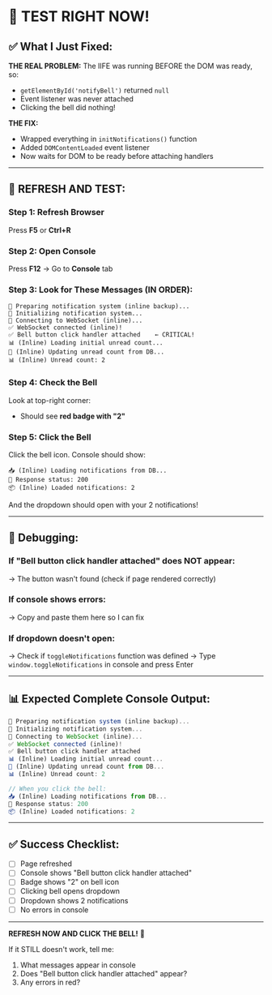 # 🎯 TEST RIGHT NOW!

## ✅ What I Just Fixed:

**THE REAL PROBLEM:** The IIFE was running BEFORE the DOM was ready, so:
- `getElementById('notifyBell')` returned `null`
- Event listener was never attached
- Clicking the bell did nothing!

**THE FIX:**
- Wrapped everything in `initNotifications()` function
- Added `DOMContentLoaded` event listener
- Now waits for DOM to be ready before attaching handlers

---

## 🚀 REFRESH AND TEST:

### Step 1: Refresh Browser
Press **F5** or **Ctrl+R**

### Step 2: Open Console
Press **F12** → Go to **Console** tab

### Step 3: Look for These Messages (IN ORDER):
```
🔧 Preparing notification system (inline backup)...
🚀 Initializing notification system...
🔌 Connecting to WebSocket (inline)...
✅ WebSocket connected (inline)!
✅ Bell button click handler attached    ← CRITICAL!
📊 (Inline) Loading initial unread count...
🔢 (Inline) Updating unread count from DB...
📊 (Inline) Unread count: 2
```

### Step 4: Check the Bell
Look at top-right corner:
- Should see **red badge with "2"**

### Step 5: Click the Bell
Click the bell icon. Console should show:
```
📥 (Inline) Loading notifications from DB...
📡 Response status: 200
📦 (Inline) Loaded notifications: 2
```

And the dropdown should open with your 2 notifications!

---

## 🐛 Debugging:

### If "Bell button click handler attached" does NOT appear:
→ The button wasn't found (check if page rendered correctly)

### If console shows errors:
→ Copy and paste them here so I can fix

### If dropdown doesn't open:
→ Check if `toggleNotifications` function was defined
→ Type `window.toggleNotifications` in console and press Enter

---

## 📊 Expected Complete Console Output:

```javascript
🔧 Preparing notification system (inline backup)...
🚀 Initializing notification system...
🔌 Connecting to WebSocket (inline)...
✅ WebSocket connected (inline)!
✅ Bell button click handler attached
📊 (Inline) Loading initial unread count...
🔢 (Inline) Updating unread count from DB...
📊 (Inline) Unread count: 2

// When you click the bell:
📥 (Inline) Loading notifications from DB...
📡 Response status: 200
📦 (Inline) Loaded notifications: 2
```

---

## ✅ Success Checklist:

- [ ] Page refreshed
- [ ] Console shows "Bell button click handler attached"
- [ ] Badge shows "2" on bell icon
- [ ] Clicking bell opens dropdown
- [ ] Dropdown shows 2 notifications
- [ ] No errors in console

---

**REFRESH NOW AND CLICK THE BELL!** 🚀

If it STILL doesn't work, tell me:
1. What messages appear in console
2. Does "Bell button click handler attached" appear?
3. Any errors in red?




